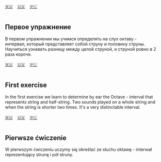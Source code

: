 <span id="ru"><a href="#ru">🇷🇺</a> &nbsp;&nbsp;&nbsp;<a href="#en">🇺🇸</a> &nbsp;&nbsp;&nbsp;<a href="#pl">🇵🇱</a> &nbsp;&nbsp;&nbsp;</span><br><br>
## Первое упражнение

В первом упражнении мы учимся определять на слух октаву - интервал, который представляет собой струну и половину струны.
Научиться узнавать разницу между целой струной, и струной ровно в 2 раза короче.<br><br>
<span id="en"><a href="#ru">🇷🇺</a> &nbsp;&nbsp;&nbsp;<a href="#en">🇺🇸</a> &nbsp;&nbsp;&nbsp;<a href="#pl">🇵🇱</a> &nbsp;&nbsp;&nbsp;</span><br><br>
## First exercise

In the first exercise we learn to determine  by ear the Octave  -  interval that represents string and half-string.
Two sounds played on a whole string and when the string is shorter two times.
It's a very distinctable interval.<br><br>
<span id="pl"><a href="#ru">🇷🇺</a> &nbsp;&nbsp;&nbsp;<a href="#en">🇺🇸</a> &nbsp;&nbsp;&nbsp;<a href="#pl">🇵🇱</a> &nbsp;&nbsp;&nbsp;</span><br><br>
## Pierwsze ćwiczenie

W pierwszym ćwiczeniu uczymy się określać ze słuchu oktawę - interwał reprezentujący strunę i pół struny.<br><br>
